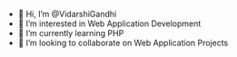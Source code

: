 - 👋 Hi, I’m @VidarshiGandhi
- 👀 I’m interested in Web Application Development
- 🌱 I’m currently learning PHP
- 💞️ I’m looking to collaborate on Web Application Projects
